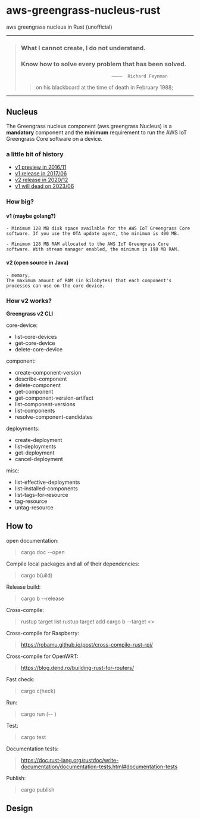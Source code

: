 # aws-greengrass-nucleus-rust
aws greengrass nucleus in Rust (unofficial)


---
> ### What I cannot create, I do not understand.
>
> ### Know how to solve every problem that has been solved. 
>
>                                       ————  Richard Feynman 
>> on his blackboard at the time of death in February 1988; 
>>

---

## Nucleus
The Greengrass nucleus component (aws.greengrass.Nucleus) is a **mandatory** component and the **minimum** requirement to run the AWS IoT Greengrass Core software on a device. 

### a little bit of history

- [v1 preview in 2016/11](https://aws.amazon.com/about-aws/whats-new/2016/11/announcing-aws-greengrass-now-in-limited-preview/)
- [v1 release in 2017/06](https://aws.amazon.com/about-aws/whats-new/2017/06/aws-greengrass-is-now-generally-available/)
- [v2 release in 2020/12](https://www.youtube.com/watch?v=fBNG8OglRZQ)
- [v1 will dead on 2023/06](https://docs.aws.amazon.com/greengrass/v1/developerguide/what-is-gg.html)

### How big?
#### v1 (maybe golang?)
    - Minimum 128 MB disk space available for the AWS IoT Greengrass Core software. If you use the OTA update agent, the minimum is 400 MB.

    - Minimum 128 MB RAM allocated to the AWS IoT Greengrass Core software. With stream manager enabled, the minimum is 198 MB RAM.

#### v2 (open source in Java)
    - memory,
    The maximum amount of RAM (in kilobytes) that each component's processes can use on the core device.

### How v2 works?
**Greengrass v2 CLI**

core-device:
- list-core-devices
- get-core-device
- delete-core-device

component:
- create-component-version
- describe-component
- delete-component
- get-component
- get-component-version-artifact
- list-component-versions
- list-components
- resolve-component-candidates

deployments:
- create-deployment
- list-deployments
- get-deployment
- cancel-deployment

misc:
- list-effective-deployments
- list-installed-components
- list-tags-for-resource
- tag-resource
- untag-resource

## How to

open documentation:
> cargo doc --open

Compile local packages and all of their dependencies:
> cargo b(uild)

Release build:
> cargo b --release

Cross-compile:
> rustup target list
> rustup target add <arch->
> cargo b --target <>

Cross-compile for Raspberry:
> https://robamu.github.io/post/cross-compile-rust-rpi/


Cross-compile for OpenWRT:
> https://blog.dend.ro/building-rust-for-routers/

Fast check:
> cargo c(heck)

Run:
> cargo run (-- <your-args>)

Test:
> cargo test

Documentation tests:
> https://doc.rust-lang.org/rustdoc/write-documentation/documentation-tests.html#documentation-tests

Publish:
> cargo publish

## Design